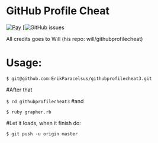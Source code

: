 # GitHub Profile Cheat
[![Pay](https://img.shields.io/badge/%24-free-%23a10000.svg)](#) [![GitHub issues](https://img.shields.io/github/issues/erikparacelsus/githubprofilecheat3.svg)
 
 All credits goes to Will (his repo: will/githubprofilecheat)
 
# Usage:
`$ git@github.com:ErikParacelsus/githubprofilecheat3.git`

#After that
 
 `$ cd githubprofilecheat3`
#and
 
 `$ ruby grapher.rb`
 
#Let it loads, when it finish do:
 
 `$ git push -u origin master`

